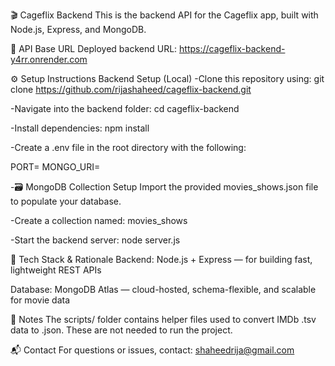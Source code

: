 🎬 Cageflix Backend
This is the backend API for the Cageflix app, built with Node.js, Express, and MongoDB.

🔗 API Base URL
Deployed backend URL:
https://cageflix-backend-y4rr.onrender.com

⚙️ Setup Instructions
Backend Setup (Local)
-Clone this repository using:
git clone https://github.com/rijashaheed/cageflix-backend.git

-Navigate into the backend folder:
cd cageflix-backend

-Install dependencies:
npm install

-Create a .env file in the root directory with the following:

PORT=<your preferred port>
MONGO_URI=<your MongoDB connection string>

-🗃️ MongoDB Collection Setup
Import the provided movies_shows.json file to populate your database.

-Create a collection named:
movies_shows

-Start the backend server:
node server.js

🧠 Tech Stack & Rationale
Backend: Node.js + Express — for building fast, lightweight REST APIs

Database: MongoDB Atlas — cloud-hosted, schema-flexible, and scalable for movie data

🚧 Notes
The scripts/ folder contains helper files used to convert IMDb .tsv data to .json.
These are not needed to run the project.

📬 Contact
For questions or issues, contact:
shaheedrija@gmail.com

